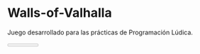 # Walls-of-Valhalla
Juego desarrollado para las prácticas de Programación Lúdica.


<Meter breve historia>

